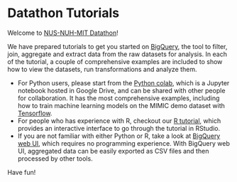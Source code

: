 # Datathon Tutorials

Welcome to [NUS-NUH-MIT Datathon](http://www.nus-datathon.com/)!

We have prepared tutorials to get you started on [BigQuery](https://cloud.google.com/bigquery/), the tool to filter, join, aggregate and extract data from the raw datasets for analysis. In each of the tutorial, a couple of comprehensive examples are included to show how to view the datasets, run transformations and analyze them.

* For Python users, please start from the [Python colab](tutorials/bigquery_tutorial.ipynb), which is a Jupyter notebook hosted in Google Drive, and can be shared with other people for collaboration. It has the most comprehensive examples, including how to train machine learning models on the MIMIC demo dataset with [Tensorflow](https://www.tensorflow.org/).
* For people who has experience with R, checkout our [R tutorial](tutorials/bigquery_tutorial.Rmd), which provides an interactive interface to go through the tutorial in RStudio.
* If you are not familiar with either Python or R, take a look at [BigQuery web UI](tutorials/bigquery_ui.md), which requires no programming experience. With BigQuery web UI, aggregated data can be easily exported as CSV files and then processed by other tools.

Have fun!